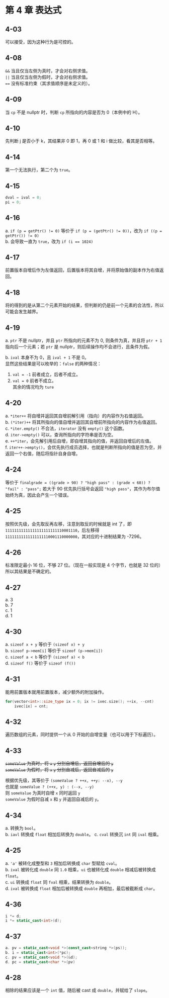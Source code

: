 # 第 4 章 表达式

## 4-03

可以接受，因为这种行为是可控的。

## 4-08

`&&` 当且仅当左侧为真时，才会对右侧求值。  
`||` 当且仅当左侧为假时，才会对右侧求值。  
`==` 没有标准约束（其求值顺序是未定义的）。

## 4-09

当 `cp` 不是 nullptr 时，判断 `cp` 所指向的内容是否为 0（本例中的 H）。

## 4-10

先判断 j 是否小于 k，其结果非 0 即 1，再 0 或 1 和 i 做比较，看其是否相等。

## 4-14

第一个无法执行，第二个为 `true`。

## 4-15

```C++
dval = ival = 0;
pi = 0;
```

## 4-16

a. `if (p = getPtr() != 0)` 等价于 `if (p = (getPtr() != 0))`，改为 `if ((p = getPtr()) != 0)`  
b. 会导致一直为 `true`，改为 `if (i == 1024)`

## 4-17

前置版本自增后作为左值返回，后置版本将其自增，并将原始值的副本作为右值返回。

## 4-18

将的得到的是从第二个元素开始的结果，但判断的仍是前一个元素的合法性，所以可能会发生越界。

## 4-19

a. `ptr` 不是 nullptr，并且 `ptr` 所指向的元素不为 0, 则条件为真，并且将 `ptr + 1` 指向后一个元素；若 `ptr` 是 nullptr，则后续操作均不会进行，且条件为假。

b. `ival` 本身不为 0，且 `ival + 1` 不是 0。  
显然这些结果是可以枚举的：`false` 的两种情况：
1. `val = -1` 前者成立，后者不成立。
2. `val = 0` 前者不成立。  
其余的情况均为 `ture`

## 4-20

a. `*iter++` 将自增并返回其自增前解引用（指向）的内容作为右值返回。  
b. `(*iter)++` 将其所指向的值自增并返回其自增前所指向的内容作为右值返回。  
c. `*iter.empty()` 不合法，`iterator` 没有 `empty()` 这个函数。  
d. `iter->empty()` 可以，查询所指向的字符串是否为空。  
e. `++*iter`，会先解引用后自增，即自增其指向的值，并返回自增后的左值。  
f. `iter++->empty()`，会优先执行成员选择，也就是判断所指向的值是否为空，并返回一个右值，随后将指针自身自增。

## 4-24

等价于 `finalgrade = ((grade > 90) ? "high pass" : (grade < 60)) ? "fail" : "pass";` 若大于 90 优先执行括号会返回 `"high pass"`，其作为布尔值始终为真，因此会产生一个错误。

## 4-25

按照优先级，会先取反再左移，注意到取反的时候就是 int 了，即 `11111111111111111111111110001110`，后左移得 `11111111111111111110001110000000`，其对应的十进制结果为 -7296。

## 4-26

标准限定最小 16 位，不够 27 位。（现在一般实现是 4 个字节，也就是 32 位的）所以其结果是不确定的。

## 4-27

a. 3  
b. 7  
c. 1  
d. 1  

## 4-30

a. `sizeof x + y` 等价于 `(sizeof x) + y`  
b. `sizeof p->mem[i]` 等价于 `sizeof (p->mem[i])`  
c. `sizeof a < b` 等价于 `(sizeof a) < b`  
d. `sizeof f()` 等价于 `sizeof (f())`

## 4-31

能用前置版本就用前置版本，减少额外的附加操作。

```C++
for(vector<int>::size_type ix = 0; ix != ivec.size(); ++ix, --cnt)
    ivec[ix] = cnt;
```

## 4-32

遍历数组的元素，同时提供一个从 0 开始的自增变量（也可以用于下标遍历）。

## 4-33

~~`someValue` 为真时，将 `x` `y` 分别自增后，返回自增后的 `y`  
`someValue` 为假时，将 `x` `y` 分别自减后，返回自减后的 `y`~~

根据优先级，其等价于 `(someValue ? ++x, ++y: --x), --y`  
也就是 `someValue ? (++x, y) : (--x, --y)`  
则 `someValue` 为真时自增 `x` 同时返回 `y`  
`someValue` 为假时自减 `x` 和 `y` 并返回自减后的 `y`。

## 4-34

a. 转换为 `bool`。  
b. `iavl` 转换成 `float` 相加后转换为 `double`。
c. `cval` 转换沉 `int` 同 `ival` 相乘。 

## 4-25

a. `'a'` 被转化成整型和 `3` 相加后转换成 `char` 型赋给 `cval`。  
b. `ival` 被转化成 `double` 同 `1.0` 相乘，`ui` 也被转化成 `double` 相减后被转换成 `float`。  
c. `ui` 转换成 `float` 同 `fval` 相乘，结果转换为 `double`。  
d. `ival` 被转换成 `float` 相加后被转换成 `double` 再相加，最后被截断成 `char`。

## 4-36

```C++
i *= d;
i *= static_cast<int>(d);
```

## 4-37
```C++
a. pv = static_cast<void *>(const_cast<string *>(ps));  
b. i = static_cast<int>(*pc);  
c. pv = static_cast<void *>(&d);
d. pc = static_cast<char *>(pv)
```

## 4-28

相除的结果应该是一个 `int` 值，随后被 cast 成 `double`，并赋给了 `slope`。